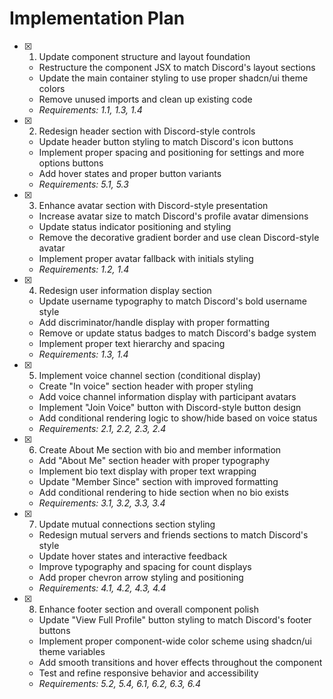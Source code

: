 # Implementation Plan

- [x] 1. Update component structure and layout foundation

  - Restructure the component JSX to match Discord's layout sections
  - Update the main container styling to use proper shadcn/ui theme colors
  - Remove unused imports and clean up existing code
  - _Requirements: 1.1, 1.3, 1.4_

- [x] 2. Redesign header section with Discord-style controls

  - Update header button styling to match Discord's icon buttons
  - Implement proper spacing and positioning for settings and more options buttons
  - Add hover states and proper button variants
  - _Requirements: 5.1, 5.3_

- [x] 3. Enhance avatar section with Discord-style presentation

  - Increase avatar size to match Discord's profile avatar dimensions
  - Update status indicator positioning and styling
  - Remove the decorative gradient border and use clean Discord-style avatar
  - Implement proper avatar fallback with initials styling
  - _Requirements: 1.2, 1.4_

- [x] 4. Redesign user information display section

  - Update username typography to match Discord's bold username style
  - Add discriminator/handle display with proper formatting
  - Remove or update status badges to match Discord's badge system
  - Implement proper text hierarchy and spacing
  - _Requirements: 1.3, 1.4_

- [x] 5. Implement voice channel section (conditional display)

  - Create "In voice" section header with proper styling
  - Add voice channel information display with participant avatars
  - Implement "Join Voice" button with Discord-style button design
  - Add conditional rendering logic to show/hide based on voice status
  - _Requirements: 2.1, 2.2, 2.3, 2.4_

- [x] 6. Create About Me section with bio and member information

  - Add "About Me" section header with proper typography
  - Implement bio text display with proper text wrapping
  - Update "Member Since" section with improved formatting
  - Add conditional rendering to hide section when no bio exists
  - _Requirements: 3.1, 3.2, 3.3, 3.4_

- [x] 7. Update mutual connections section styling

  - Redesign mutual servers and friends sections to match Discord's style
  - Update hover states and interactive feedback
  - Improve typography and spacing for count displays
  - Add proper chevron arrow styling and positioning
  - _Requirements: 4.1, 4.2, 4.3, 4.4_

- [x] 8. Enhance footer section and overall component polish
  - Update "View Full Profile" button styling to match Discord's footer buttons
  - Implement proper component-wide color scheme using shadcn/ui theme variables
  - Add smooth transitions and hover effects throughout the component
  - Test and refine responsive behavior and accessibility
  - _Requirements: 5.2, 5.4, 6.1, 6.2, 6.3, 6.4_
